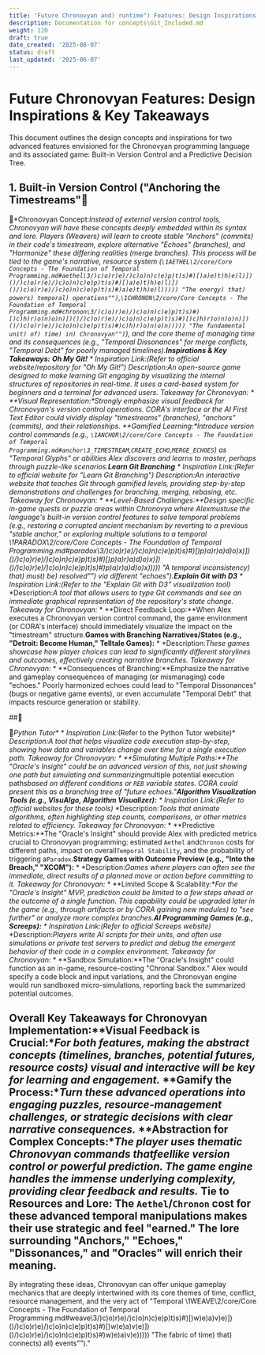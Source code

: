 ```yaml
---
title: 'Future Chronovyan and) runtime") Features: Design Inspirations & Key Takeaways'
description: Documentation for concepts\Git_Included.md
weight: 120
draft: true
date_created: '2025-06-07'
status: draft
last_updated: '2025-06-07'
---
```


# Future Chronovyan Features: Design Inspirations & Key Takeaways

This document outlines the design concepts and inspirations for two advanced features envisioned for the Chronovyan programming language and its associated game: Built-in Version Control and a Predictive Decision Tree.

## 1. Built-in Version Control ("Anchoring the Timestreams"
*Chronovyan Concept:**Instead of external version control tools, Chronovyan will have these concepts deeply embedded within its syntax and lore. Players (Weavers) will learn to create stable "Anchors" (commits) in their code's timestream, explore alternative "Echoes" (branches), and "Harmonize" these differing realities (merge branches). This process will be tied to the game's narrative, resource system (`\1AETHEL\2/core/Core Concepts - The Foundation of Temporal Programming.md#aethel\3/)c)o)r)e)/)c)o)n)c)e)p)t)s)#)[)a)e)t)h)e)l)])()/)c)o)r)e)/)c)o)n)c)e)p)t)s)#)[)a)e)t)h)e)l)])()/)c)o)r)e)/)c)o)n)c)e)p)t)s)#)a)e)t)h)e)l))))) "The energy) that) powers) temporal) operations"")`,`\1CHRONON\2/core/Core Concepts - The Foundation of Temporal Programming.md#chronon\3/)c)o)r)e)/)c)o)n)c)e)p)t)s)#)[)c)h)r)o)n)o)n)])()/)c)o)r)e)/)c)o)n)c)e)p)t)s)#)[)c)h)r)o)n)o)n)])()/)c)o)r)e)/)c)o)n)c)e)p)t)s)#)c)h)r)o)n)o)n))))) "The fundamental unit) of) time) in) Chronovyan"")`), and the core theme of managing time and its consequences (e.g., "Temporal Dissonances" for merge conflicts, "Temporal Debt" for poorly managed timelines).**Inspirations & Key Takeaways:**
**Oh My Git!** * *Inspiration Link:*(Refer to official website/repository for "Oh My Git!")* *Description:*An open-source game designed to make learning Git engaging by visualizing the internal structures of repositories in real-time. It uses a card-based system for beginners and a terminal for advanced users.* *Takeaway for Chronovyan:* * **Visual Representation:**Strongly emphasize visual feedback for Chronovyan's version control operations. CORA's interface or the AI First Text Editor could vividly display "timestreams" (branches), "anchors" (commits), and their relationships.* **Gamified Learning:**Introduce version control commands (e.g., `\1ANCHOR\2/core/Core Concepts - The Foundation of Temporal Programming.md#anchor\3_TIMESTREAM`,`CREATE_ECHO`,`MERGE_ECHOES`) as "Temporal Glyphs" or abilities Alex discovers and learns to master, perhaps through puzzle-like scenarios.**Learn Git Branching** * *Inspiration Link:*(Refer to official website for "Learn Git Branching")* *Description:*An interactive website that teaches Git through gamified levels, providing step-by-step demonstrations and challenges for branching, merging, rebasing, etc.* *Takeaway for Chronovyan:* * **Level-Based Challenges:**Design specific in-game quests or puzzle areas within Chronovya where Alex*must*use the language's built-in version control features to solve temporal problems (e.g., restoring a corrupted ancient mechanism by reverting to a previous "stable anchor," or exploring multiple solutions to a temporal \1PARADOX\2/core/Core Concepts - The Foundation of Temporal Programming.md#paradox\3/)c)o)r)e)/)c)o)n)c)e)p)t)s)#)[)p)a)r)a)d)o)x)])()/)c)o)r)e)/)c)o)n)c)e)p)t)s)#)[)p)a)r)a)d)o)x)])()/)c)o)r)e)/)c)o)n)c)e)p)t)s)#)p)a)r)a)d)o)x))))) "A temporal inconsistency) that) must) be) resolved"") via different "echoes").**Explain Git with D3** * *Inspiration Link:*(Refer to the "Explain Git with D3" visualization tool)* *Description:*A tool that allows users to type Git commands and see an immediate graphical representation of the repository's state change.* *Takeaway for Chronovyan:* * **Direct Feedback Loop:**When Alex executes a Chronovyan version control command, the game environment (or CORA's interface) should immediately visualize the impact on the "timestream" structure.**Games with Branching Narratives/States (e.g., "Detroit: Become Human," Telltale Games):** * *Description:*These games showcase how player choices can lead to significantly different storylines and outcomes, effectively creating narrative branches.* *Takeaway for Chronovyan:* * **Consequences of Branching:**Emphasize the narrative and gameplay consequences of managing (or mismanaging) code "echoes." Poorly harmonized echoes could lead to "Temporal Dissonances" (bugs or negative game events), or even accumulate "Temporal Debt" that impacts resource generation or stability.

##

*Python Tutor** * *Inspiration Link:*(Refer to the Python Tutor website)* *Description:*A tool that helps visualize code execution step-by-step, showing how data and variables change over time for a single execution path.* *Takeaway for Chronovyan:* * **Simulating Multiple Paths:**The "Oracle's Insight" could be an advanced version of this, not just showing one path but simulating and summarizing*multiple potential execution paths*based on different conditions or `REB` variable states. CORA could present this as a branching tree of "future echoes."**Algorithm Visualization Tools (e.g., VisuAlgo, Algorithm Visualizer):** * *Inspiration Link:*(Refer to official websites for these tools)* *Description:*Tools that animate algorithms, often highlighting step counts, comparisons, or other metrics related to efficiency.* *Takeaway for Chronovyan:* * **Predictive Metrics:**The "Oracle's Insight" should provide Alex with predicted metrics crucial to Chronovyan programming: estimated `Aethel` and`Chronon` costs for different paths, impact on overall`Temporal Stability`, and the probability of triggering a`Paradox`.**Strategy Games with Outcome Preview (e.g., "Into the Breach," "XCOM"):** * *Description:*Games where players can often see the immediate, direct results of a planned move or action before committing to it.* *Takeaway for Chronovyan:* * **Limited Scope & Scalability:**For the "Oracle's Insight" MVP, prediction could be limited to a few steps ahead or the outcome of a single function. This capability could be upgraded later in the game (e.g., through artifacts or by CORA gaining new modules) to "see further" or analyze more complex branches.**AI Programming Games (e.g., Screeps):** * *Inspiration Link:*(Refer to official Screeps website)* *Description:*Players write AI scripts for their units, and often use simulations or private test servers to predict and debug the emergent behavior of their code in a complex environment.* *Takeaway for Chronovyan:* * **Sandbox Simulation:**The "Oracle's Insight" could function as an in-game, resource-costing "Chronal Sandbox." Alex would specify a code block and input variations, and the Chronovyan engine would run sandboxed micro-simulations, reporting back the summarized potential outcomes.

## Overall Key Takeaways for Chronovyan Implementation:**Visual Feedback is Crucial:**For both features, making the abstract concepts (timelines, branches, potential futures, resource costs) visual and interactive will be key for learning and engagement.* **Gamify the Process:**Turn these advanced operations into engaging puzzles, resource-management challenges, or strategic decisions with clear narrative consequences.* **Abstraction for Complex Concepts:**The player uses thematic Chronovyan commands that*feel*like version control or powerful prediction. The game engine handles the immense underlying complexity, providing clear feedback and results.* **Tie to Resources and Lore:** The `Aethel`/`Chronon` cost for these advanced temporal manipulations makes their use strategic and feel "earned." The lore surrounding "Anchors," "Echoes," "Dissonances," and "Oracles" will enrich their meaning.

By integrating these ideas, Chronovyan can offer unique gameplay mechanics that are deeply intertwined with its core themes of time, conflict, resource management, and the very act of "Temporal \1WEAVE\2/core/Core Concepts - The Foundation of Temporal Programming.md#weave\3/)c)o)r)e)/)c)o)n)c)e)p)t)s)#)[)w)e)a)v)e)])()/)c)o)r)e)/)c)o)n)c)e)p)t)s)#)[)w)e)a)v)e)])()/)c)o)r)e)/)c)o)n)c)e)p)t)s)#)w)e)a)v)e))))) "The fabric of time) that) connects) all) events"")."